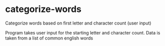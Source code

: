 # categorize-words
Categorize words based on first letter and character count (user input)

Program takes user input for the starting letter and character count. 
Data is taken from a list of common english words
